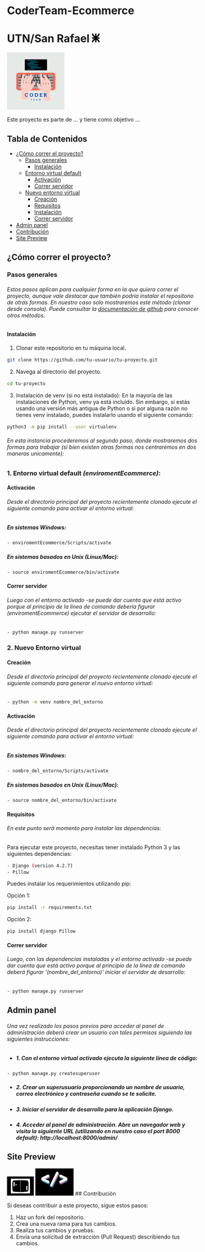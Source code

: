 # CoderTeam-Ecommerce
# UTN/San Rafael   <img src="projectDocsFiles/logoUTN.png" width="20">
<img src="projectDocsFiles/coder.gif" width="150">

Este proyecto es parte de ... y tiene como objetivo ...

## Tabla de Contenidos

- [¿Cómo correr el proyecto?](#¿cómo-correr-el-proyecto?)
  - [Pasos generales](#pasos-generales)
    - [Instalación](#instalación)
  - [Entorno virtual default](#requisitos)
    - [Activación](#activación)
    - [Correr servidor](#correr-servidor)
  - [Nuevo entorno virtual](#nuevo-entorno-virtual)
    - [Creación](#creación)
    - [Requisitos](#requisitos)
    - [Instalación](#instalación)
    - [Correr servidor](#correr-servidor)
- [Admin panel](#admin-section)
- [Contribución](#contribución)
- [Site Preview](#site-preview )

## ¿Cómo correr el proyecto?
### Pasos generales
###### Estos pasos aplican para cualquier forma en la que quiera correr el proyecto, aunque vale destacar que también podría instalar el repositorio de otras formas. En nuestro caso solo mostraremos este método (clonar desde consola). Puede consultar la [documentación de github](https://docs.github.com/repositories) para conocer otros métodos.

#### Instalación

1. Clonar este repositorio en tu máquina local.
```bash
git clone https://github.com/tu-usuario/tu-proyecto.git
```

2. Navega al directorio del proyecto.
```bash
cd tu-proyecto
```

3. Instalación de venv (si no está instalado):
En la mayoría de las instalaciones de Python, venv ya está incluido. Sin embargo, si estás usando una versión más antigua de Python o si por alguna razón no tienes venv instalado, puedes instalarlo usando el siguiente comando:
```bash
python3 -m pip install --user virtualenv
```

###### En esta instancia procederemos al segundo paso, donde mostraremos dos formas para trabajar (si bien existen otras formas nos centraremos en dos maneras unicamente):

### 1. Entorno virtual default _(enviromentEcommerce)_:
#### Activación
###### Desde el directorio principal del proyecto recientemente clonado ejecute el siguiente comando para activar el entorno virtual:
##### En sistemas Windows:
```bash
- enviromentEcommerce/Scripts/activate
```
##### En sistemas basados en Unix (Linux/Mac):
```bash
- source enviromentEcommerce/bin/activate

```
#### Correr servidor
###### Luego con el entorno activado -se puede dar cuenta que está activo porque al principio de la línea de comando debería figurar _(enviromentEcommerce)_ ejecutar el servidor de desarrollo: 
```bash
- python manage.py runserver
```

### 2. Nuevo Entorno virtual
#### Creación
###### Desde el directorio principal del proyecto recientemente clonado ejecute el siguiente comando para generar el nuevo entorno virtual:
```bash
- python -m venv nombre_del_entorno
```
#### Activación
###### Desde el directorio principal del proyecto recientemente clonado ejecute el siguiente comando para activar el entorno virtual:
##### En sistemas Windows:
```bash
- nombre_del_entorno/Scripts/activate
```
##### En sistemas basados en Unix (Linux/Mac):
```bash
- source nombre_del_entorno/bin/activate
```

#### Requisitos
###### En este punto será momento para instalar las dependencias:

Para ejecutar este proyecto, necesitas tener instalado Python 3 y las siguientes dependencias:
```bash
- Django (version 4.2.7)
- Pillow
```

Puedes instalar los requerimientos utilizando pip:

Opción 1:
```bash
pip install -r requirements.txt
```
Opción 2:
```bash
pip install django Pillow
```

#### Correr servidor
###### Luego, con las dependencias instaladas y el entorno activado -se puede dar cuenta que está activo porque al principio de la línea de comando deberá figurar '(nombre_del_entorno)' iniciar el servidor de desarrollo:
```bash
- python manage.py runserver
```

## Admin panel
###### Una vez realizado los pasos previos para acceder al panel de administración deberá crear un usuario con tales permisos siguiendo las siguientes instrucciones:
- ##### 1. Con el entorno virtual activado ejecuta la siguiente línea de código:
```bash
- python manage.py createsuperuser
```
- ##### 2. Crear un superusuario proporcionando un nombre de usuario, correo electrónico y contraseña cuando se te solicite. 
- ##### 3. Iniciar el servidor de desarrollo para la aplicación Django. 
- ##### 4. Acceder al panel de administración. Abre un navegador web y visita la siguiente URL (utilizando en nuestro caso el port 8000 default): http://localhost:8000/admin/




## Site Preview  




<img src="projectDocsFiles/Coder Team (1).gif" width="70">
<img src="projectDocsFiles/Coder Team.gif" width="100">
## Contribución

Si deseas contribuir a este proyecto, sigue estos pasos:

1. Haz un fork del repositorio.
2. Crea una nueva rama para tus cambios.
3. Realiza tus cambios y pruebas.
4. Envía una solicitud de extracción (Pull Request) describiendo tus cambios.
